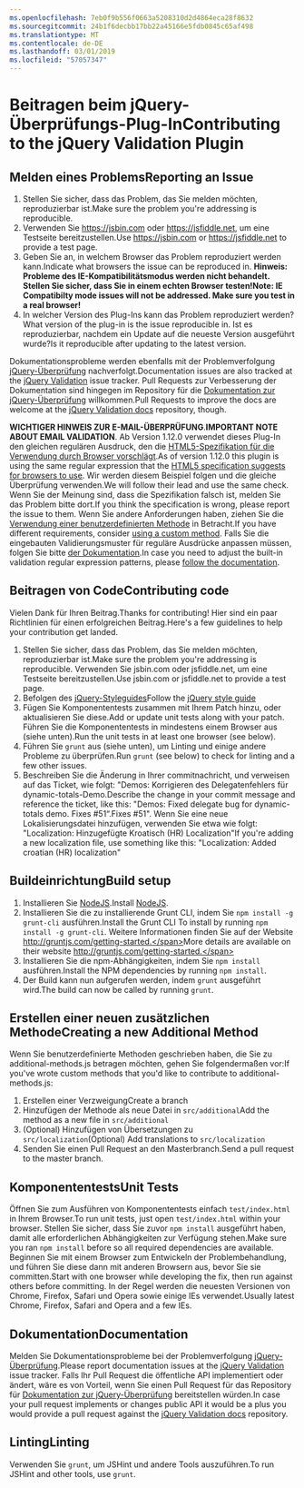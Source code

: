 ```yaml
---
ms.openlocfilehash: 7eb0f9b556f0663a5208310d2d4864eca28f8632
ms.sourcegitcommit: 24b1f6decbb17bb22a45166e5fdb0845c65af498
ms.translationtype: MT
ms.contentlocale: de-DE
ms.lasthandoff: 03/01/2019
ms.locfileid: "57057347"
---
```

# <a name="contributing-to-the-jquery-validation-plugin"></a><span data-ttu-id="ab58a-101">Beitragen beim jQuery-Überprüfungs-Plug-In</span><span class="sxs-lookup"><span data-stu-id="ab58a-101">Contributing to the jQuery Validation Plugin</span></span>

## <a name="reporting-an-issue"></a><span data-ttu-id="ab58a-102">Melden eines Problems</span><span class="sxs-lookup"><span data-stu-id="ab58a-102">Reporting an Issue</span></span>

1. <span data-ttu-id="ab58a-103">Stellen Sie sicher, dass das Problem, das Sie melden möchten, reproduzierbar ist.</span><span class="sxs-lookup"><span data-stu-id="ab58a-103">Make sure the problem you're addressing is reproducible.</span></span>
2. <span data-ttu-id="ab58a-104">Verwenden Sie https://jsbin.com oder https://jsfiddle.net, um eine Testseite bereitzustellen.</span><span class="sxs-lookup"><span data-stu-id="ab58a-104">Use https://jsbin.com or https://jsfiddle.net to provide a test page.</span></span>
3. <span data-ttu-id="ab58a-105">Geben Sie an, in welchem Browser das Problem reproduziert werden kann.</span><span class="sxs-lookup"><span data-stu-id="ab58a-105">Indicate what browsers the issue can be reproduced in.</span></span> <span data-ttu-id="ab58a-106">**Hinweis: Probleme des IE-Kompatibilitätsmodus werden nicht behandelt. Stellen Sie sicher, dass Sie in einem echten Browser testen!**</span><span class="sxs-lookup"><span data-stu-id="ab58a-106">**Note: IE Compatibilty mode issues will not be addressed. Make sure you test in a real browser!**</span></span>
4. <span data-ttu-id="ab58a-107">In welcher Version des Plug-Ins kann das Problem reproduziert werden?</span><span class="sxs-lookup"><span data-stu-id="ab58a-107">What version of the plug-in is the issue reproducible in.</span></span> <span data-ttu-id="ab58a-108">Ist es reproduzierbar, nachdem ein Update auf die neueste Version ausgeführt wurde?</span><span class="sxs-lookup"><span data-stu-id="ab58a-108">Is it reproducible after updating to the latest version.</span></span>

<span data-ttu-id="ab58a-109">Dokumentationsprobleme werden ebenfalls mit der Problemverfolgung [jQuery-Überprüfung](https://github.com/jquery-validation/jquery-validation/issues) nachverfolgt.</span><span class="sxs-lookup"><span data-stu-id="ab58a-109">Documentation issues are also tracked at the [jQuery Validation](https://github.com/jquery-validation/jquery-validation/issues) issue tracker.</span></span>
<span data-ttu-id="ab58a-110">Pull Requests zur Verbesserung der Dokumentation sind hingegen im Repository für die [Dokumentation zur jQuery-Überprüfung](https://github.com/jquery-validation/validation-content) willkommen.</span><span class="sxs-lookup"><span data-stu-id="ab58a-110">Pull Requests to improve the docs are welcome at the [jQuery Validation docs](https://github.com/jquery-validation/validation-content) repository, though.</span></span>

<span data-ttu-id="ab58a-111">**WICHTIGER HINWEIS ZUR E-MAIL-ÜBERPRÜFUNG**.</span><span class="sxs-lookup"><span data-stu-id="ab58a-111">**IMPORTANT NOTE ABOUT EMAIL VALIDATION**.</span></span> <span data-ttu-id="ab58a-112">Ab Version 1.12.0 verwendet dieses Plug-In den gleichen regulären Ausdruck, den die [HTML5-Spezifikation für die Verwendung durch Browser vorschlägt](https://html.spec.whatwg.org/multipage/forms.html#valid-e-mail-address).</span><span class="sxs-lookup"><span data-stu-id="ab58a-112">As of version 1.12.0 this plugin is using the same regular expression that the [HTML5 specification suggests for browsers to use](https://html.spec.whatwg.org/multipage/forms.html#valid-e-mail-address).</span></span> <span data-ttu-id="ab58a-113">Wir werden diesem Beispiel folgen und die gleiche Überprüfung verwenden.</span><span class="sxs-lookup"><span data-stu-id="ab58a-113">We will follow their lead and use the same check.</span></span> <span data-ttu-id="ab58a-114">Wenn Sie der Meinung sind, dass die Spezifikation falsch ist, melden Sie das Problem bitte dort.</span><span class="sxs-lookup"><span data-stu-id="ab58a-114">If you think the specification is wrong, please report the issue to them.</span></span> <span data-ttu-id="ab58a-115">Wenn Sie andere Anforderungen haben, ziehen Sie die [Verwendung einer benutzerdefinierten Methode](http://jqueryvalidation.org/jQuery.validator.addMethod/) in Betracht.</span><span class="sxs-lookup"><span data-stu-id="ab58a-115">If you have different requirements, consider [using a custom method](http://jqueryvalidation.org/jQuery.validator.addMethod/).</span></span>
<span data-ttu-id="ab58a-116">Falls Sie die eingebauten Validierungsmuster für reguläre Ausdrücke anpassen müssen, folgen Sie bitte [ der Dokumentation](http://jqueryvalidation.org/jQuery.validator.methods/).</span><span class="sxs-lookup"><span data-stu-id="ab58a-116">In case you need to adjust the built-in validation regular expression patterns, please [follow the documentation](http://jqueryvalidation.org/jQuery.validator.methods/).</span></span>

## <a name="contributing-code"></a><span data-ttu-id="ab58a-117">Beitragen von Code</span><span class="sxs-lookup"><span data-stu-id="ab58a-117">Contributing code</span></span>

<span data-ttu-id="ab58a-118">Vielen Dank für Ihren Beitrag.</span><span class="sxs-lookup"><span data-stu-id="ab58a-118">Thanks for contributing!</span></span> <span data-ttu-id="ab58a-119">Hier sind ein paar Richtlinien für einen erfolgreichen Beitrag.</span><span class="sxs-lookup"><span data-stu-id="ab58a-119">Here's a few guidelines to help your contribution get landed.</span></span>

1. <span data-ttu-id="ab58a-120">Stellen Sie sicher, dass das Problem, das Sie melden möchten, reproduzierbar ist.</span><span class="sxs-lookup"><span data-stu-id="ab58a-120">Make sure the problem you're addressing is reproducible.</span></span> <span data-ttu-id="ab58a-121">Verwenden Sie jsbin.com oder jsfiddle.net, um eine Testseite bereitzustellen.</span><span class="sxs-lookup"><span data-stu-id="ab58a-121">Use jsbin.com or jsfiddle.net to provide a test page.</span></span>
2. <span data-ttu-id="ab58a-122">Befolgen des [jQuery-Styleguides](http://contribute.jquery.com/style-guides/js)</span><span class="sxs-lookup"><span data-stu-id="ab58a-122">Follow the [jQuery style guide](http://contribute.jquery.com/style-guides/js)</span></span>
3. <span data-ttu-id="ab58a-123">Fügen Sie Komponententests zusammen mit Ihrem Patch hinzu, oder aktualisieren Sie diese.</span><span class="sxs-lookup"><span data-stu-id="ab58a-123">Add or update unit tests along with your patch.</span></span> <span data-ttu-id="ab58a-124">Führen Sie die Komponententests in mindestens einem Browser aus (siehe unten).</span><span class="sxs-lookup"><span data-stu-id="ab58a-124">Run the unit tests in at least one browser (see below).</span></span>
4. <span data-ttu-id="ab58a-125">Führen Sie `grunt` aus (siehe unten), um Linting und einige andere Probleme zu überprüfen.</span><span class="sxs-lookup"><span data-stu-id="ab58a-125">Run `grunt` (see below) to check for linting and a few other issues.</span></span>
5. <span data-ttu-id="ab58a-126">Beschreiben Sie die Änderung in Ihrer commitnachricht, und verweisen auf das Ticket, wie folgt: "Demos: Korrigieren des Delegatenfehlers für dynamic-totals-Demo.</span><span class="sxs-lookup"><span data-stu-id="ab58a-126">Describe the change in your commit message and reference the ticket, like this: "Demos: Fixed delegate bug for dynamic-totals demo.</span></span> <span data-ttu-id="ab58a-127">Fixes #51“.</span><span class="sxs-lookup"><span data-stu-id="ab58a-127">Fixes #51".</span></span> <span data-ttu-id="ab58a-128">Wenn Sie eine neue Lokalisierungsdatei hinzufügen, verwenden Sie etwa wie folgt: "Localization: Hinzugefügte Kroatisch (HR) Localization"</span><span class="sxs-lookup"><span data-stu-id="ab58a-128">If you're adding a new localization file, use something like this: "Localization: Added croatian (HR) localization"</span></span>

## <a name="build-setup"></a><span data-ttu-id="ab58a-129">Buildeinrichtung</span><span class="sxs-lookup"><span data-stu-id="ab58a-129">Build setup</span></span>

1. <span data-ttu-id="ab58a-130">Installieren Sie [NodeJS](http://nodejs.org).</span><span class="sxs-lookup"><span data-stu-id="ab58a-130">Install [NodeJS](http://nodejs.org).</span></span>
2. <span data-ttu-id="ab58a-131">Installieren Sie die zu installierende Grunt CLI, indem Sie `npm install -g grunt-cli` ausführen.</span><span class="sxs-lookup"><span data-stu-id="ab58a-131">Install the Grunt CLI To install by running `npm install -g grunt-cli`.</span></span> <span data-ttu-id="ab58a-132">Weitere Informationen finden Sie auf der Website http://gruntjs.com/getting-started.</span><span class="sxs-lookup"><span data-stu-id="ab58a-132">More details are available on their website http://gruntjs.com/getting-started.</span></span>
3. <span data-ttu-id="ab58a-133">Installieren Sie die npm-Abhängigkeiten, indem Sie `npm install` ausführen.</span><span class="sxs-lookup"><span data-stu-id="ab58a-133">Install the NPM dependencies by running `npm install`.</span></span>
4. <span data-ttu-id="ab58a-134">Der Build kann nun aufgerufen werden, indem `grunt` ausgeführt wird.</span><span class="sxs-lookup"><span data-stu-id="ab58a-134">The build can now be called by running `grunt`.</span></span>

## <a name="creating-a-new-additional-method"></a><span data-ttu-id="ab58a-135">Erstellen einer neuen zusätzlichen Methode</span><span class="sxs-lookup"><span data-stu-id="ab58a-135">Creating a new Additional Method</span></span>

<span data-ttu-id="ab58a-136">Wenn Sie benutzerdefinierte Methoden geschrieben haben, die Sie zu additional-methods.js betragen möchten, gehen Sie folgendermaßen vor:</span><span class="sxs-lookup"><span data-stu-id="ab58a-136">If you've wrote custom methods that you'd like to contribute to additional-methods.js:</span></span>

1. <span data-ttu-id="ab58a-137">Erstellen einer Verzweigung</span><span class="sxs-lookup"><span data-stu-id="ab58a-137">Create a branch</span></span>
2. <span data-ttu-id="ab58a-138">Hinzufügen der Methode als neue Datei in `src/additional`</span><span class="sxs-lookup"><span data-stu-id="ab58a-138">Add the method as a new file in `src/additional`</span></span>
3. <span data-ttu-id="ab58a-139">(Optional) Hinzufügen von Übersetzungen zu `src/localization`</span><span class="sxs-lookup"><span data-stu-id="ab58a-139">(Optional) Add translations to `src/localization`</span></span>
4. <span data-ttu-id="ab58a-140">Senden Sie einen Pull Request an den Masterbranch.</span><span class="sxs-lookup"><span data-stu-id="ab58a-140">Send a pull request to the master branch.</span></span>

## <a name="unit-tests"></a><span data-ttu-id="ab58a-141">Komponententests</span><span class="sxs-lookup"><span data-stu-id="ab58a-141">Unit Tests</span></span>

<span data-ttu-id="ab58a-142">Öffnen Sie zum Ausführen von Komponententests einfach `test/index.html` in Ihrem Browser.</span><span class="sxs-lookup"><span data-stu-id="ab58a-142">To run unit tests, just open `test/index.html` within your browser.</span></span> <span data-ttu-id="ab58a-143">Stellen Sie sicher, dass Sie zuvor `npm install` ausgeführt haben, damit alle erforderlichen Abhängigkeiten zur Verfügung stehen.</span><span class="sxs-lookup"><span data-stu-id="ab58a-143">Make sure you ran `npm install` before so all required dependencies are available.</span></span>
<span data-ttu-id="ab58a-144">Beginnen Sie mit einem Browser zum Entwickeln der Problembehandlung, und führen Sie diese dann mit anderen Browsern aus, bevor Sie sie committen.</span><span class="sxs-lookup"><span data-stu-id="ab58a-144">Start with one browser while developing the fix, then run against others before committing.</span></span> <span data-ttu-id="ab58a-145">In der Regel werden die neuesten Versionen von Chrome, Firefox, Safari und Opera sowie einige IEs verwendet.</span><span class="sxs-lookup"><span data-stu-id="ab58a-145">Usually latest Chrome, Firefox, Safari and Opera and a few IEs.</span></span>

## <a name="documentation"></a><span data-ttu-id="ab58a-146">Dokumentation</span><span class="sxs-lookup"><span data-stu-id="ab58a-146">Documentation</span></span>

<span data-ttu-id="ab58a-147">Melden Sie Dokumentationsprobleme bei der Problemverfolgung [jQuery-Überprüfung](https://github.com/jquery-validation/jquery-validation/issues).</span><span class="sxs-lookup"><span data-stu-id="ab58a-147">Please report documentation issues at the [jQuery Validation](https://github.com/jquery-validation/jquery-validation/issues) issue tracker.</span></span>
<span data-ttu-id="ab58a-148">Falls Ihr Pull Request die öffentliche API implementiert oder ändert, wäre es von Vorteil, wenn Sie einen Pull Request für das Repository für [Dokumentation zur jQuery-Überprüfung](https://github.com/jquery-validation/validation-content) bereitstellen würden.</span><span class="sxs-lookup"><span data-stu-id="ab58a-148">In case your pull request implements or changes public API it would be a plus you would provide a pull request against the [jQuery Validation docs](https://github.com/jquery-validation/validation-content) repository.</span></span>

## <a name="linting"></a><span data-ttu-id="ab58a-149">Linting</span><span class="sxs-lookup"><span data-stu-id="ab58a-149">Linting</span></span>

<span data-ttu-id="ab58a-150">Verwenden Sie `grunt`, um JSHint und andere Tools auszuführen.</span><span class="sxs-lookup"><span data-stu-id="ab58a-150">To run JSHint and other tools, use `grunt`.</span></span>
